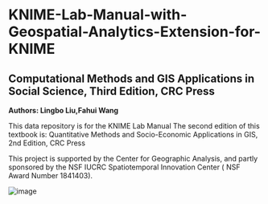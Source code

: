 # KNIME-Lab-Manual-with-Geospatial-Analytics-Extension-for-KNIME
## Computational Methods and GIS Applications in Social Science, Third Edition, CRC Press ## 
**Authors: Lingbo Liu,Fahui Wang**

This data repository is for the KNIME Lab Manual
The second edition of this textbook is:
Quantitative Methods and Socio-Economic Applications in GIS, 2nd Edition, CRC Press

This project is supported by the Center for Geographic Analysis, and partly sponsored by the NSF IUCRC Spatiotemporal Innovation Center ( NSF Award Number  1841403).



![image](https://github.com/UrbanGISer/Computational-Methods-and-GIS-Applications-in-Social-Science/assets/39640889/b0e8283c-7fed-4e23-bd71-3f6effe3ed4e)

